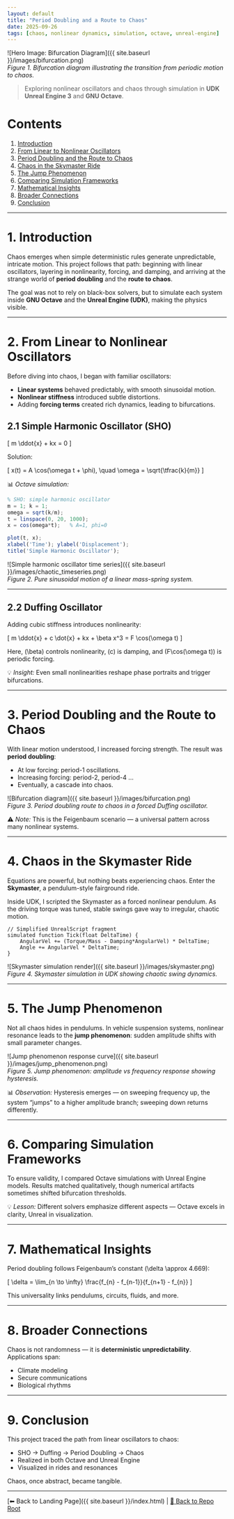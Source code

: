 ```yaml
---
layout: default
title: "Period Doubling and a Route to Chaos"
date: 2025-09-26
tags: [chaos, nonlinear dynamics, simulation, octave, unreal-engine]
---
```


![Hero Image: Bifurcation Diagram]({{ site.baseurl }}/images/bifurcation.png)  
*Figure 1. Bifurcation diagram illustrating the transition from periodic motion to chaos.*

> Exploring nonlinear oscillators and chaos through simulation in **UDK Unreal Engine 3** and **GNU Octave**.

# Contents
1. [Introduction](#1-introduction)  
2. [From Linear to Nonlinear Oscillators](#2-from-linear-to-nonlinear-oscillators)  
3. [Period Doubling and the Route to Chaos](#3-period-doubling-and-the-route-to-chaos)  
4. [Chaos in the Skymaster Ride](#4-chaos-in-the-skymaster-ride)  
5. [The Jump Phenomenon](#5-the-jump-phenomenon)  
6. [Comparing Simulation Frameworks](#6-comparing-simulation-frameworks)  
7. [Mathematical Insights](#7-mathematical-insights)  
8. [Broader Connections](#8-broader-connections)  
9. [Conclusion](#9-conclusion)  

---

# 1. Introduction  

Chaos emerges when simple deterministic rules generate unpredictable, intricate motion. This project follows that path: beginning with linear oscillators, layering in nonlinearity, forcing, and damping, and arriving at the strange world of **period doubling** and the **route to chaos**.  

The goal was not to rely on black-box solvers, but to simulate each system inside **GNU Octave** and the **Unreal Engine (UDK)**, making the physics visible.  

---

# 2. From Linear to Nonlinear Oscillators  

Before diving into chaos, I began with familiar oscillators:  
- **Linear systems** behaved predictably, with smooth sinusoidal motion.  
- **Nonlinear stiffness** introduced subtle distortions.  
- Adding **forcing terms** created rich dynamics, leading to bifurcations.  

## 2.1 Simple Harmonic Oscillator (SHO)  

\[
m \ddot{x} + kx = 0
\]

Solution:  

\[
x(t) = A \cos(\omega t + \phi), \quad \omega = \sqrt{\tfrac{k}{m}}
\]

📊 *Octave simulation:*  

```octave
% SHO: simple harmonic oscillator
m = 1; k = 1;
omega = sqrt(k/m);
t = linspace(0, 20, 1000);
x = cos(omega*t);   % A=1, phi=0

plot(t, x);
xlabel('Time'); ylabel('Displacement');
title('Simple Harmonic Oscillator');
```

![Simple harmonic oscillator time series]({{ site.baseurl }}/images/chaotic_timeseries.png)  
*Figure 2. Pure sinusoidal motion of a linear mass-spring system.*

---

## 2.2 Duffing Oscillator  

Adding cubic stiffness introduces nonlinearity:  

\[
m \ddot{x} + c \dot{x} + kx + \beta x^3 = F \cos(\omega t)
\]

Here, \(\beta\) controls nonlinearity, \(c\) is damping, and \(F\cos(\omega t)\) is periodic forcing.  

💡 *Insight:* Even small nonlinearities reshape phase portraits and trigger bifurcations.  

---

# 3. Period Doubling and the Route to Chaos  

With linear motion understood, I increased forcing strength. The result was **period doubling**:  

- At low forcing: period-1 oscillations.  
- Increasing forcing: period-2, period-4 …  
- Eventually, a cascade into chaos.  

![Bifurcation diagram]({{ site.baseurl }}/images/bifurcation.png)  
*Figure 3. Period doubling route to chaos in a forced Duffing oscillator.*

⚠️ *Note:* This is the Feigenbaum scenario — a universal pattern across many nonlinear systems.  

---

# 4. Chaos in the Skymaster Ride  

Equations are powerful, but nothing beats experiencing chaos. Enter the **Skymaster**, a pendulum-style fairground ride.  

Inside UDK, I scripted the Skymaster as a forced nonlinear pendulum. As the driving torque was tuned, stable swings gave way to irregular, chaotic motion.  

```unrealscript
// Simplified UnrealScript fragment
simulated function Tick(float DeltaTime) {
    AngularVel += (Torque/Mass - Damping*AngularVel) * DeltaTime;
    Angle += AngularVel * DeltaTime;
}
```

![Skymaster simulation render]({{ site.baseurl }}/images/skymaster.png)  
*Figure 4. Skymaster simulation in UDK showing chaotic swing dynamics.*

---

# 5. The Jump Phenomenon  

Not all chaos hides in pendulums. In vehicle suspension systems, nonlinear resonance leads to the **jump phenomenon**: sudden amplitude shifts with small parameter changes.  

![Jump phenomenon response curve]({{ site.baseurl }}/images/jump_phenomenon.png)  
*Figure 5. Jump phenomenon: amplitude vs frequency response showing hysteresis.*

📊 *Observation:* Hysteresis emerges — on sweeping frequency up, the system “jumps” to a higher amplitude branch; sweeping down returns differently.  

---

# 6. Comparing Simulation Frameworks  

To ensure validity, I compared Octave simulations with Unreal Engine models. Results matched qualitatively, though numerical artifacts sometimes shifted bifurcation thresholds.  

💡 *Lesson:* Different solvers emphasize different aspects — Octave excels in clarity, Unreal in visualization.  

---

# 7. Mathematical Insights  

Period doubling follows Feigenbaum’s constant \(\delta \approx 4.669\):  

\[
\delta = \lim_{n \to \infty} \frac{f_{n} - f_{n-1}}{f_{n+1} - f_{n}}
\]

This universality links pendulums, circuits, fluids, and more.  

---

# 8. Broader Connections  

Chaos is not randomness — it is **deterministic unpredictability**.  
Applications span:  
- Climate modeling  
- Secure communications  
- Biological rhythms  

---

# 9. Conclusion  

This project traced the path from linear oscillators to chaos:  
- SHO → Duffing → Period Doubling → Chaos  
- Realized in both Octave and Unreal Engine  
- Visualized in rides and resonances  

Chaos, once abstract, became tangible.  

---

[⬅ Back to Landing Page]({{ site.baseurl }}/index.html) | [🔗 Back to Repo Root](https://github.com/oospakooysa/period_doubling)

<!-- MathJax Support -->
<script>
  MathJax = {
    tex: {
      inlineMath: [['$', '$'], ['\\(', '\\)']],
      displayMath: [['$$','$$'], ['\\[','\\]']]
    }
  };
</script>
<script src="https://cdn.jsdelivr.net/npm/mathjax@3/es5/tex-mml-chtml.js" async></script>
